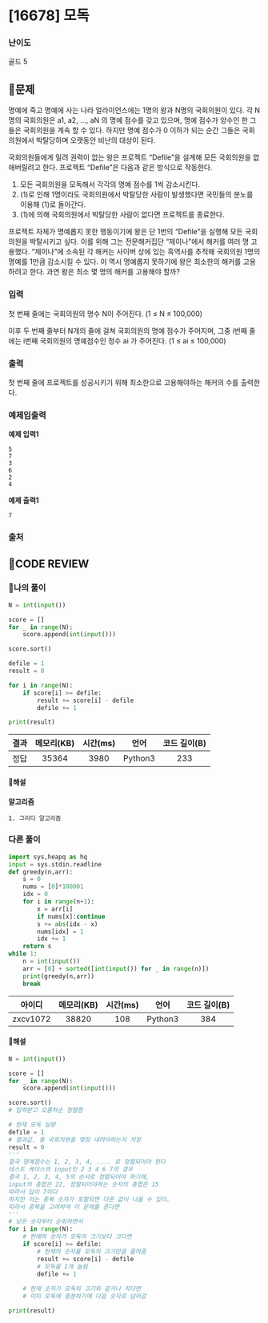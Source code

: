 # [16678] 모독

### **난이도**
골드 5
## **📝문제**
명예에 죽고 명예에 사는 나라 얼라이언스에는 1명의 왕과  N명의 국회의원이 있다. 각 N 명의 국회의원은 a1, a2, ..., aN 의 명예 점수를 갖고 있으며, 명예 점수가 양수인 한 그들은 국회의원을 계속 할 수 있다. 하지만 명예 점수가 0 이하가 되는 순간 그들은 국회의원에서 박탈당하며 오랫동안 비난의 대상이 된다.

국회의원들에게 밀려 권력이 없는 왕은 프로젝트 “Defile”을 설계해 모든 국회의원을 없애버릴려고 한다. 프로젝트 “Defile”은 다음과 같은 방식으로 작동한다. 

1. 모든 국회의원을 모독해서 각각의 명예 점수를 1씩 감소시킨다.  
2. (1)로 인해 1명이라도 국회의원에서 박탈당한 사람이 발생했다면 국민들의 분노를 이용해 (1)로 돌아간다.  
3. (1)에 의해 국회의원에서 박탈당한 사람이 없다면 프로젝트를 종료한다.  

프로젝트 자체가 명예롭지 못한 행동이기에 왕은 단 1번의 “Defile”을 실행해 모든 국회의원을 박탈시키고 싶다. 이를 위해 그는 전문해커집단 “제이나”에서 해커를 여러 명 고용했다. “제이나”에 소속된 각 해커는 사이버 상에 있는 흑역사를 추적해 국회의원 1명의 명예를 1만큼 감소시킬 수 있다. 이 역시 명예롭지 못하기에 왕은 최소한의 해커를 고용하려고 한다. 과연 왕은 최소 몇 명의 해커를 고용해야 할까? 
### **입력**
첫 번째 줄에는 국회의원의 명수 N이 주어진다. (1 ≤ N ≤ 100,000)

이후 두 번째 줄부터 N개의 줄에 걸쳐 국회의원의 명예 점수가 주어지며, 그중 i번째 줄에는 i번째 국회의원의 명예점수인 정수 ai 가 주어진다. (1 ≤ ai ≤ 100,000)
### **출력**
첫 번째 줄에 프로젝트를 성공시키기 위해 최소한으로 고용해야하는 해커의 수를 출력한다.
### **예제입출력**

**예제 입력1**

```
5
7
3
6
2
4
```

**예제 출력1**

```
7
```

### **출처**

## **🧐CODE REVIEW**

### **🧾나의 풀이**

```python
N = int(input())

score = []
for _ in range(N):
    score.append(int(input()))

score.sort()

defile = 1
result = 0

for i in range(N):
    if score[i] >= defile:
        result += score[i] - defile
        defile += 1

print(result)
```

결과	| 메모리(KB) |	시간(ms) |	언어 |	코드 길이(B)
:----:|:-----:|:-----:|:-----:|:--------:
정답|35364|3980|Python3|233
#### **📝해설**

**알고리즘**
```
1. 그리디 알고리즘
```

### **다른 풀이**

```python
import sys,heapq as hq
input = sys.stdin.readline
def greedy(n,arr):
    s = 0
    nums = [0]*100001
    idx = 0
    for i in range(n+1):
        x = arr[i]
        if nums[x]:continue
        s += abs(idx - x)
        nums[idx] = 1
        idx += 1
    return s
while 1:
    n = int(input())
    arr = [0] + sorted([int(input()) for _ in range(n)])
    print(greedy(n,arr))
    break
```

아이디 | 메모리(KB) |	시간(ms) |	언어 |	코드 길이(B) 
:-----:|:-----:|:-----:|:----:|:--------:
zxcv1072|38820|108|Python3|384
#### **📝해설**

```python
N = int(input())

score = []
for _ in range(N):
    score.append(int(input()))

score.sort()
# 입력받고 오름차순 정렬함

# 현재 모독 딜량
defile = 1
# 결과값. 총 국회의원을 몇점 내려야하는지 저장
result = 0
'''
결국 명예점수는 1, 2, 3, 4, .... 로 정렬되어야 한다
테스트 케이스의 input인 2 3 4 6 7의 경우
결국 1, 2, 3, 4, 5의 순서로 정렬되어야 하기에,
input의 총합은 22, 정렬되어야하는 숫자의 총합은 15
따라서 답이 7이다
하지만 이는 중복 숫자가 포함되면 다른 값이 나올 수 있다.
따라서 중복을 고려하여 이 문제를 푼다면
'''
# 낮은 숫자부터 순회하면서
for i in range(N):
    # 현재의 숫자가 모독의 크기보다 크다면
    if score[i] >= defile:
        # 현재의 숫자를 모독의 크기만큼 줄여줌
        result += score[i] - defile
        # 모독을 1개 늘림
        defile += 1
    
    # 현재 숫자가 모독의 크기와 같거나 작다면
    # 이미 모독에 충분하기에 다음 숫자로 넘어감

print(result)
```